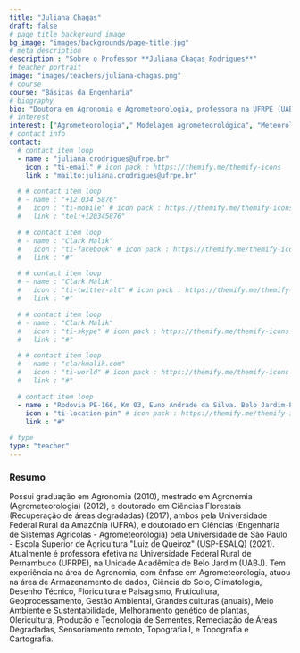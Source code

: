 ```yaml
---
title: "Juliana Chagas"
draft: false
# page title background image
bg_image: "images/backgrounds/page-title.jpg"
# meta description
description : "Sobre o Professor **Juliana Chagas Rodrigues**"
# teacher portrait
image: "images/teachers/juliana-chagas.png"
# course
course: "Básicas da Engenharia"
# biography
bio: "Doutora em Agronomia e Agrometeorologia, professora na UFRPE (UABJ) com foco em Agrometeorologia e Ciência do Solo."
# interest
interest: ["Agrometeorologia"," Modelagem agrometeorológica", "Meteorologia/Especialidade: Micrometeorologia", "Ciência do Solo"]
# contact info
contact:
  # contact item loop
  - name : "juliana.crodrigues@ufrpe.br"
    icon : "ti-email" # icon pack : https://themify.me/themify-icons
    link : "mailto:juliana.crodrigues@ufrpe.br"

  # # contact item loop
  # - name : "+12 034 5876"
  #   icon : "ti-mobile" # icon pack : https://themify.me/themify-icons
  #   link : "tel:+120345876"

  # # contact item loop
  # - name : "Clark Malik"
  #   icon : "ti-facebook" # icon pack : https://themify.me/themify-icons
  #   link : "#"

  # # contact item loop
  # - name : "Clark Malik"
  #   icon : "ti-twitter-alt" # icon pack : https://themify.me/themify-icons
  #   link : "#"

  # # contact item loop
  # - name : "Clark Malik"
  #   icon : "ti-skype" # icon pack : https://themify.me/themify-icons
  #   link : "#"

  # # contact item loop
  # - name : "clarkmalik.com"
  #   icon : "ti-world" # icon pack : https://themify.me/themify-icons
  #   link : "#"

  # contact item loop
  - name : "Rodovia PE-166, Km 03, Euno Andrade da Silva. Belo Jardim-PE. CEP: 55156-580"
    icon : "ti-location-pin" # icon pack : https://themify.me/themify-icons
    link : "#"

# type
type: "teacher"
---
```


### Resumo

Possui graduação em Agronomia (2010), mestrado em Agronomia (Agrometeorologia) (2012), e doutorado em Ciências Florestais (Recuperação de áreas degradadas) (2017), ambos pela Universidade Federal Rural da Amazônia (UFRA), e doutorado em Ciências (Engenharia de Sistemas Agrícolas - Agrometeorologia) pela Universidade de São Paulo - Escola Superior de Agricultura "Luiz de Queiroz" (USP-ESALQ) (2021). Atualmente é professora efetiva na Universidade Federal Rural de Pernambuco (UFRPE), na Unidade Acadêmica de Belo Jardim (UABJ). Tem experiência na área de Agronomia, com ênfase em Agrometeorologia, atuou na área de Armazenamento de dados, Ciência do Solo, Climatologia, Desenho Técnico, Floricultura e Paisagismo, Fruticultura, Geoprocessamento, Gestão Ambiental, Grandes culturas (anuais), Meio Ambiente e Sustentabilidade, Melhoramento genético de plantas, Olericultura, Produção e Tecnologia de Sementes, Remediação de Áreas Degradadas, Sensoriamento remoto, Topografia I, e Topografia e Cartografia.